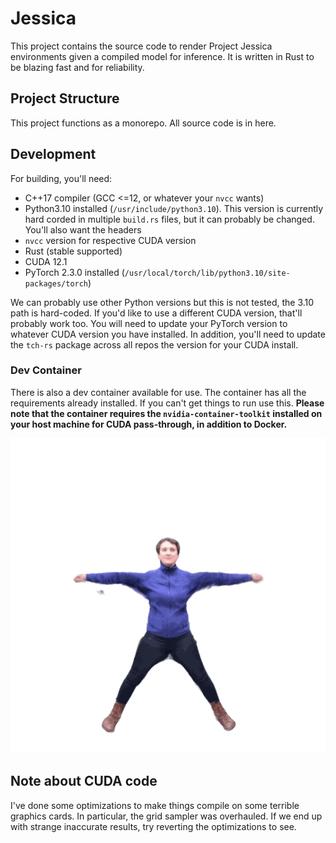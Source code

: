 # Jessica
This project contains the source code to render Project Jessica environments given a compiled model for inference. It is written in Rust to be blazing fast and for reliability. 

## Project Structure
This project functions as a monorepo. All source code is in here.

## Development
For building, you'll need:
- C++17 compiler (GCC <=12, or whatever your `nvcc` wants)
- Python3.10 installed (`/usr/include/python3.10`). This version is currently hard corded in multiple `build.rs` files, but it can probably be changed. You'll also want the headers
- `nvcc` version for respective CUDA version
- Rust (stable supported)
- CUDA 12.1
- PyTorch 2.3.0 installed (`/usr/local/torch/lib/python3.10/site-packages/torch`)

We can probably use other Python versions but this is not tested, the 3.10 path is hard-coded. If you'd like to use a different CUDA version, that'll probably work too. You will need to update your PyTorch version to whatever CUDA version you have installed. In addition, you'll need to update the `tch-rs` package across all repos the version for your CUDA install.

### Dev Container
There is also a dev container available for use. The container has all the requirements already installed. If you can't get things to run use this. **Please note that the container requires the `nvidia-container-toolkit` installed on your host machine for CUDA pass-through, in addition to Docker.**

![Image of avatar](./media/rotation.gif)

## Note about CUDA code
I've done some optimizations to make things compile on some terrible graphics cards.
In particular, the grid sampler was overhauled. If we end up with strange inaccurate results, try reverting the optimizations to see.